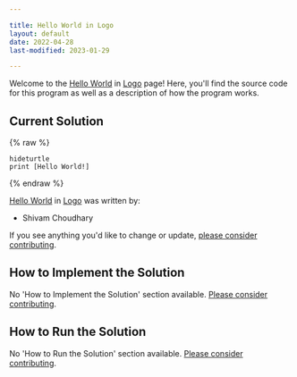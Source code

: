 ```yaml
---

title: Hello World in Logo
layout: default
date: 2022-04-28
last-modified: 2023-01-29

---
```


Welcome to the [Hello World](https://sampleprograms.io/projects/hello-world) in [Logo](https://sampleprograms.io/languages/logo) page! Here, you'll find the source code for this program as well as a description of how the program works.

## Current Solution

{% raw %}

```logo
hideturtle
print [Hello World!]
```

{% endraw %}

[Hello World](https://sampleprograms.io/projects/hello-world) in [Logo](https://sampleprograms.io/languages/logo) was written by:

- Shivam Choudhary

If you see anything you'd like to change or update, [please consider contributing](https://github.com/TheRenegadeCoder/sample-programs).

## How to Implement the Solution

No 'How to Implement the Solution' section available. [Please consider contributing](https://github.com/TheRenegadeCoder/sample-programs-website).

## How to Run the Solution

No 'How to Run the Solution' section available. [Please consider contributing](https://github.com/TheRenegadeCoder/sample-programs-website).